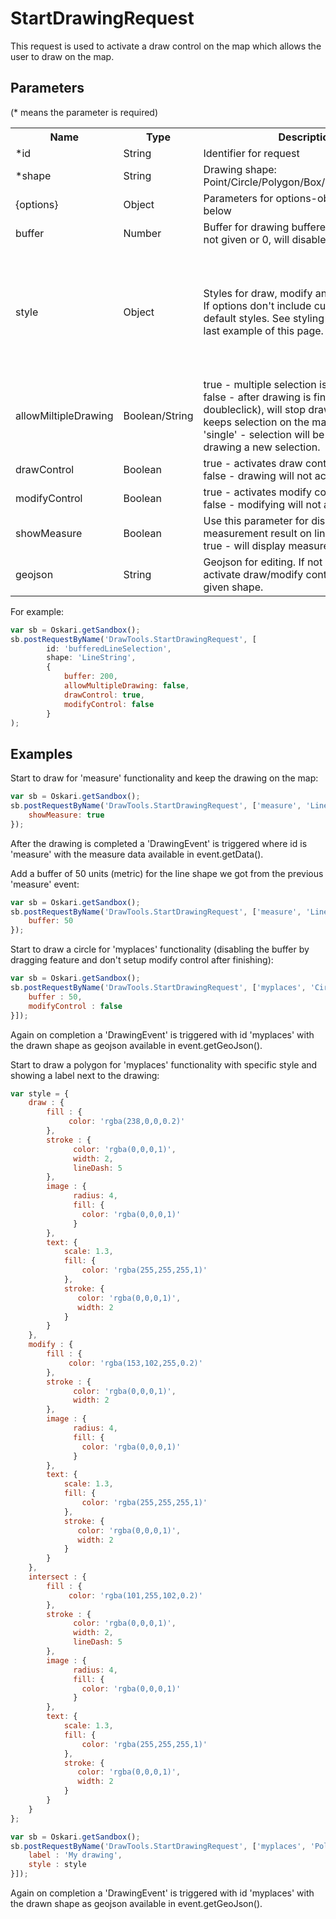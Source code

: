 # StartDrawingRequest

This request is used to activate a draw control on the map which allows the user to draw on the map.

## Parameters

(* means the parameter is required)

<table class="table">
<tr>
  <th> Name</th><th> Type</th><th> Description</th><th> Default value</th>
</tr>
<tr>
  <td>*id</td><td> String</td><td> Identifier for request</td><td> </td>
</tr>
<tr>
  <td>*shape</td><td> String</td><td> Drawing shape: Point/Circle/Polygon/Box/Square/LineString</td><td> </td>
</tr>
<tr>
  <td> {options}</td><td> Object</td><td> Parameters for options-object is listed below</td><td> null</td>
</tr>
<tr>
  <td> buffer</td><td> Number</td><td> Buffer for drawing buffered line and dot. If not given or 0, will disable dragging.</td><td> null</td>
</tr>
<tr>
  <td> style</td> <td> Object</td> <td> Styles for draw, modify and intersect mode. If options don't include custom style, sets default styles. See styling example at the last example of this page.</td>
  <td> 
  		{
    		fillColor: 'rgba(255,0,255,0.2)',
    		strokeColor: 'rgba(0,0,0,1)',
    		width: 2,
    		radius: 4,
    		lineDash: [5],
    		textScale: 1.3,
    		textOutlineColor: 'rgba(255,255,255,1)',
    		textColor: 'rgba(0,0,0,1)'
    	}
    </td>
</tr>
<tr>
  <td> allowMiltipleDrawing</td><td> Boolean/String</td><td> true - multiple selection is allowed.<br> false - after drawing is finished (by doubleclick), will stop drawing tool, but keeps selection on the map.<br> 'single' - selection will be removed before drawing a new selection.</td><td> true</td>
</tr>
<tr>
  <td> drawControl</td><td> Boolean</td><td> true - activates draw control.<br> false - drawing will not activated.</td><td> true</td>
</tr>
<tr>
  <td> modifyControl</td><td> Boolean</td><td> true - activates modify control.<br> false - modifying will not activated.</td><td> true</td>
</tr>
<tr>
  <td> showMeasure</td><td> Boolean</td><td> Use this parameter for displaying measurement result on line or polygon.<br> true - will display measure on selection.</td><td> false</td>
</tr>
<tr>
  <td> geojson</td><td> String</td> <td> Geojson for editing. If not given, will activate draw/modify control according to given shape.</td><td> null</td>
</tr>
</table>

For example:
```javascript
var sb = Oskari.getSandbox();
sb.postRequestByName('DrawTools.StartDrawingRequest', [
		id: 'bufferedLineSelection', 
		shape: 'LineString', 
		{
        	buffer: 200,
            allowMultipleDrawing: false,
			drawControl: true, 
            modifyControl: false
        }		
);
```

## Examples

Start to draw for 'measure' functionality and keep the drawing on the map:
```javascript
var sb = Oskari.getSandbox();
sb.postRequestByName('DrawTools.StartDrawingRequest', ['measure', 'LineString'], {
	showMeasure: true
});
```

After the drawing is completed a 'DrawingEvent' is triggered where id is 'measure' with the measure data available in event.getData().

Add a buffer of 50 units (metric) for the line shape we got from the previous 'measure' event:
```javascript
var sb = Oskari.getSandbox();
sb.postRequestByName('DrawTools.StartDrawingRequest', ['measure', 'LineString'], {
	buffer: 50
});
```

Start to draw a circle for 'myplaces' functionality (disabling the buffer by dragging feature and don't setup modify control after finishing):
```javascript
var sb = Oskari.getSandbox();
sb.postRequestByName('DrawTools.StartDrawingRequest', ['myplaces', 'Circle', {
    buffer : 50,
    modifyControl : false
}]);
```
Again on completion a 'DrawingEvent' is triggered with id 'myplaces' with the drawn shape as geojson available in event.getGeoJson().

Start to draw a polygon for 'myplaces' functionality with specific style and showing a label next to the drawing:
```javascript
var style = {
	draw : {
		fill : {
			 color: 'rgba(238,0,0,0.2)' 
		},
		stroke : {
    	      color: 'rgba(0,0,0,1)',
    	      width: 2,
    	      lineDash: 5
		},
    	image : {
    	      radius: 4,
    	      fill: {
    	        color: 'rgba(0,0,0,1)'
    	      }
    	},
    	text: {
    		scale: 1.3,
            fill: {
            	color: 'rgba(255,255,255,1)'
            },
            stroke: {
               color: 'rgba(0,0,0,1)',
               width: 2
            }
    	}
	}, 
	modify : {
		fill : {
			 color: 'rgba(153,102,255,0.2)' 
		},
		stroke : {
    	      color: 'rgba(0,0,0,1)',
    	      width: 2
    	},
    	image : {
    	      radius: 4,
    	      fill: {
    	        color: 'rgba(0,0,0,1)'
    	      }
    	},
    	text: {
    		scale: 1.3,
            fill: {
            	color: 'rgba(255,255,255,1)'
            },
            stroke: {
               color: 'rgba(0,0,0,1)',
               width: 2
            }
    	}
	},
	intersect : {
		fill : {
			 color: 'rgba(101,255,102,0.2)' 
		},
		stroke : {
    	      color: 'rgba(0,0,0,1)',
    	      width: 2,
    	      lineDash: 5
    	},
    	image : {
    	      radius: 4,
    	      fill: {
    	        color: 'rgba(0,0,0,1)'
    	      }
    	},
    	text: {
    		scale: 1.3,
            fill: {
            	color: 'rgba(255,255,255,1)'
            },
            stroke: {
               color: 'rgba(0,0,0,1)',
               width: 2
            }
    	}
	}
};

var sb = Oskari.getSandbox();
sb.postRequestByName('DrawTools.StartDrawingRequest', ['myplaces', 'Polygon', {
    label : 'My drawing',
    style : style
}]);
```
Again on completion a 'DrawingEvent' is triggered with id 'myplaces' with the drawn shape as geojson available in event.getGeoJson().
